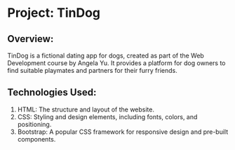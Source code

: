 # Project: TinDog
## Overview:

TinDog is a fictional dating app for dogs, created as part of the Web Development course by Angela Yu. It provides a platform for dog owners to find suitable playmates and partners for their furry friends.

## Technologies Used:

1. HTML: The structure and layout of the website.
2. CSS: Styling and design elements, including fonts, colors, and positioning.
3. Bootstrap: A popular CSS framework for responsive design and pre-built components.
